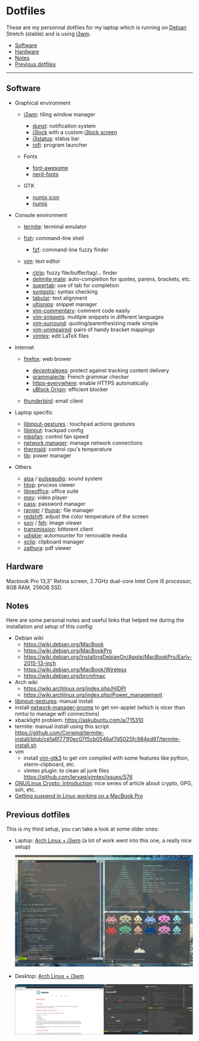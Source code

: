# Dotfiles

These are my personnal dotfiles for my laptop which is running on [Debian](https://www.debian.org/) Stretch (stable) and is using [i3wm](http://i3wm.org/).

- [Software](#software)
- [Hardware](#hardware)
- [Notes](#notes)
- [Previous dotfiles](#previous-dotfiles)

---

## Software

- Graphical environment

	- [i3wm](http://i3wm.org/): tiling window manager
      
		- [dunst](http://www.knopwob.org/dunst/): notification system
		- [i3lock](https://i3wm.org/i3lock/) with a custom [i3lock screen](https://redd.it/3358vu)
		- [i3status](https://i3wm.org/i3status/): status bar
		- [rofi](https://davedavenport.github.io/rofi/): program launcher

	- Fonts

		- [font-awesome](http://fontawesome.io/)
		- [nerd-fonts](https://github.com/ryanoasis/nerd-fonts)

	- GTK

		- [numix icon](https://github.com/numixproject/numix-icon-theme)
		- [numix](https://github.com/numixproject/numix-gtk-theme)

- Console environment

	- [termite](https://github.com/thestinger/termite): terminal emulator
	- [fish](https://fishshell.com/): command-line shell

		- [fzf](https://github.com/junegunn/fzf): command-line fuzzy finder

	- [vim](http://www.vim.org/): text editor

		- [ctrlp](https://github.com/ctrlpvim/ctrlp.vim): fuzzy file/buffer/tag/... finder
		- [delimite mate](https://github.com/Raimondi/delimitMate): auto-completion for quotes, parens, brackets, etc.
		- [supertab](https://github.com/ervandew/supertab): use of tab for completion
		- [syntastic](https://github.com/scrooloose/syntastic): syntax checking
		- [tabular](https://github.com/godlygeek/tabular): text alignment
		- [ultisnips](https://github.com/SirVer/ultisnips): snippet manager
		- [vim-commentary](https://github.com/tpope/vim-commentary): comment code easily
		- [vim-snippets](https://github.com/honza/vim-snippets): multiple snippets in different languages
		- [vim-surround](https://github.com/tpope/vim-surround): quoting/parenthesizing made simple
		- [vim-unimpaired](https://github.com/tpope/vim-unimpaired): pairs of handy bracket mappings
		- [vimtex](https://github.com/lervag/vimtex): edit LaTeX files

- Internet

	- [firefox](https://www.mozilla.org/en-US/firefox/desktop/): web brower

		- [decentraleyes](https://addons.mozilla.org/en-us/firefox/addon/decentraleyes/): protect against tracking content delivery
		- [grammalecte](https://addons.mozilla.org/en-US/firefox/addon/grammalecte-fr/): French grammar checker
		- [https-everywhere](https://addons.mozilla.org/en-US/firefox/addon/https-everywhere/): enable HTTPS automatically
		- [uBlock Origin](https://addons.mozilla.org/en-us/firefox/addon/ublock-origin/): efficient blocker

	- [thunderbird](https://www.mozilla.org/en-US/thunderbird/): email client

- Laptop specific

	- [libinput-gestures](https://github.com/bulletmark/libinput-gestures) : touchpad actions gestures
	- [libinput](https://freedesktop.org/wiki/Software/libinput/): trackpad config
	- [mbpfan](https://github.com/dgraziotin/mbpfan): control fan speed
	- [network manager](https://wiki.gnome.org/Projects/NetworkManager): manage network connections
	- [thermald](https://github.com/01org/thermal_daemon): control cpu's temperature
	- [tlp](http://linrunner.de/en/tlp/tlp.html): power manager

- Others

	- [alsa](http://www.alsa-project.org/main/index.php/Main_Page) / [pulseaudio](https://www.freedesktop.org/wiki/Software/PulseAudio/): sound system
	- [htop](http://hisham.hm/htop/): process viewer
	- [libreoffice](https://www.libreoffice.org/): office suite
	- [mpv](https://mpv.io/): video player
	- [pass](https://www.passwordstore.org/): password manager
	- [ranger](http://ranger.nongnu.org/) / [thunar](http://docs.xfce.org/xfce/thunar/start): file manager
	- [redshift](http://jonls.dk/redshift/): adjust the color temperature of the screen
	- [sxiv](https://github.com/muennich/sxiv) / [feh](http://feh.finalrewind.org/): image viewer
	- [transmission](https://www.transmissionbt.com/): bittorent client
	- [udiskie](https://github.com/coldfix/udiskie):  automounter for removable media
	- [xclip](https://github.com/astrand/xclip): clipboard manager
	- [zathura](https://pwmt.org/projects/zathura/): pdf viewer

## Hardware

Macbook Pro 13,3" Retina screen, 2.7GHz dual-core Intel Core i5 processor, 8GB RAM, 256GB SSD.

## Notes

Here are some personal notes and useful links that helped me during the installation and setup of this config:

- Debian wiki
	- <https://wiki.debian.org/MacBook>
	- <https://wiki.debian.org/MacBookPro>
	- <https://wiki.debian.org/InstallingDebianOn/Apple/MacBookPro/Early-2015-13-inch>
	- <https://wiki.debian.org/MacBook/Wireless>
	- <https://wiki.debian.org/brcmfmac>
- Arch wiki
	- <https://wiki.archlinux.org/index.php/HiDPI>
	- <https://wiki.archlinux.org/index.php/Power_management>
- [libinput-gestures](https://github.com/bulletmark/libinput-gestures): manual install
- install [network-manager-gnome](https://packages.debian.org/stable/network-manager-gnome) to get nm-applet (which is nicer than nmtui to manage wifi connections)
- xbacklight problem: https://askubuntu.com/a/715310
- termite: manual install using this script <https://github.com/Corwind/termite-install/blob/ce1a6f771f0ec07f5cb0546af7d5025fc984ed97/termite-install.sh>
- vim
	- install [vim-gtk3](https://packages.debian.org/stretch/vim-gtk3) to get vim compiled with some features like python, xterm-clipboard, etc.
	- vimtex plugin: to clean all junk files <https://github.com/lervag/vimtex/issues/576>
- [GNU/Linux Crypto: Introduction](https://sanctum.geek.nz/arabesque/gnu-linux-crypto-introduction/): nice series of article about crypto, GPG, ssh, etc.
- [Getting suspend in Linux working on a MacBook Pro](https://joshtronic.com/2017/03/13/getting-suspend-in-linux-working-on-a-macbook-pro/)

## Previous dotfiles

This is my third setup, you can take a look at some older ones:

- Laptop: [Arch Linux + i3wm](https://github.com/napnac/Dotfiles/tree/56e58522a3dee3ad9a4af06838e18f542c54ecbe) (a lot of work went into this one, a really nice setup)

	![Screenshot of older dotfiles on my laptop](/img/old_dotfiles_laptop.png)

- Desktop: [Arch Linux + i3wm](https://github.com/napnac/Dotfiles/tree/ac489524c4936f88a05ea50b77301294e4151f3e)

	![Screenshot of older dotfiles on my desktop](/img/old_dotfiles_desktop.png)
